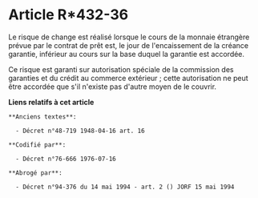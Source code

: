 # Article R*432-36

Le risque de change est réalisé lorsque le cours de la monnaie étrangère prévue par le contrat de prêt est, le jour de
l'encaissement de la créance garantie, inférieur au cours sur la base duquel la garantie est accordée.

Ce risque est garanti sur autorisation spéciale de la commission des garanties et du crédit au commerce extérieur ; cette
autorisation ne peut être accordée que s'il n'existe pas d'autre moyen de le couvrir.

**Liens relatifs à cet article**

	**Anciens textes**:

	  - Décret n°48-719 1948-04-16 art. 16

	**Codifié par**:

	  - Décret n°76-666 1976-07-16

	**Abrogé par**:

	  - Décret n°94-376 du 14 mai 1994 - art. 2 () JORF 15 mai 1994
